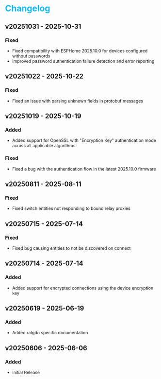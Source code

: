 # <span style="color:#17BCF2">Changelog</span>

[//]: # "## v[Version] - YYY-MM-DD"
[//]: # "### Added"
[//]: # "- Added"
[//]: # "### Fixed"
[//]: # "- Fixed"
[//]: # "### Changed"
[//]: # "- Changed"
[//]: # "### Removed"
[//]: # "- Removed"

## v20251031 - 2025-10-31

### Fixed

- Fixed compatibility with ESPHome 2025.10.0 for devices configured
  without passwords
- Improved password authentication failure detection and error reporting

## v20251022 - 2025-10-22

### Fixed

- Fixed an issue with parsing unknown fields in protobuf messages

## v20251019 - 2025-10-19

### Added

- Added support for OpenSSL with "Encryption Key" authentication mode across all applicable algorithms

### Fixed

- Fixed a bug with the authentication flow in the latest 2025.10.0 firmware

## v20250811 - 2025-08-11

### Fixed

- Fixed switch entities not responding to bound relay proxies

## v20250715 - 2025-07-14

### Fixed

- Fixed bug causing entities to not be discovered on connect

## v20250714 - 2025-07-14

### Added

- Added support for encrypted connections using the device encryption key

## v20250619 - 2025-06-19

### Added

- Added ratgdo specific documentation

## v20250606 - 2025-06-06

### Added

- Initial Release
